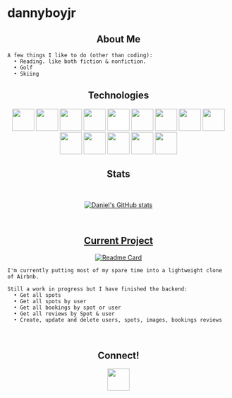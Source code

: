 # dannyboyjr


<h2 align=center> About Me </h2>

```
A few things I like to do (other than coding): 
  • Reading. like both fiction & nonfiction.
  • Golf
  • Skiing 
  ```
  
<h2 align=center>Technologies</h2>
<div align=center>
  <img src="https://cdn.jsdelivr.net/gh/devicons/devicon/icons/javascript/javascript-original.svg" style=width:50px />
  <img src="https://cdn.jsdelivr.net/gh/devicons/devicon/icons/react/react-original.svg" style=width:50px />
  <img src="https://cdn.jsdelivr.net/gh/devicons/devicon/icons/redux/redux-original.svg" style=width:50px /> 
  <img src="https://cdn.jsdelivr.net/gh/devicons/devicon/icons/nodejs/nodejs-original.svg" style=width:50px /> 
  <img src="https://cdn.jsdelivr.net/gh/devicons/devicon/icons/express/express-original.svg" style=width:50px;background-color:#ffffff /> 
  <img src="https://cdn.jsdelivr.net/gh/devicons/devicon/icons/postgresql/postgresql-original.svg" style=width:50px /> 
  <img src="https://cdn.jsdelivr.net/gh/devicons/devicon/icons/sequelize/sequelize-original.svg" style=width:50px />
  <img src="https://cdn.jsdelivr.net/gh/devicons/devicon/icons/css3/css3-original.svg" style=width:50px />
  <img src="https://cdn.jsdelivr.net/gh/devicons/devicon/icons/html5/html5-original.svg" style=width:50px />
  <img src="https://cdn.jsdelivr.net/gh/devicons/devicon/icons/git/git-original.svg" style=width:50px /> 
  <img src="https://cdn.jsdelivr.net/gh/devicons/devicon/icons/visualstudio/visualstudio-plain.svg" style=width:50px />
  <img src="https://cdn.jsdelivr.net/gh/devicons/devicon/icons/python/python-original.svg" style=width:50px />
  <img src="https://cdn.jsdelivr.net/gh/devicons/devicon/icons/flask/flask-original.svg" style=width:50px />
  <img src="https://cdn.jsdelivr.net/gh/devicons/devicon/icons/sqlalchemy/sqlalchemy-original.svg" style=width:50px />

  
  <div align=center>
  
<h2>Stats</h2>
  </br>
  
  [![Daniel's GitHub stats](https://github-readme-stats.vercel.app/api?username=dannyboyjr)](https://github.com/dannyboyjr/github-readme-stats)

 </br>
</div>

<div align=center>
<h2><a href=http://airbnb-clone-134r.onrender.com/>Current Project</a></h2>

[![Readme Card](https://github-readme-stats.vercel.app/api/pin/?username=dannyboyjr&repo=Airbnb&theme=github_dark)](https://github.com/dannyboyjr/Airbnb.git)
  <div align=left>

```
I'm currently putting most of my spare time into a lightweight clone of Airbnb.

Still a work in progress but I have finished the backend:
  • Get all spots
  • Get all spots by user
  • Get all bookings by spot or user
  • Get all reviews by Spot & user
  • Create, update and delete users, spots, images, bookings reviews
```
  </div>
</div>

</br>
<h2 align=center>Connect!</h2>
<div align=center>
  <a href=https://www.linkedin.com/in/danieljameskimball/>
    <img src="https://cdn.jsdelivr.net/gh/devicons/devicon/icons/linkedin/linkedin-original.svg" style=width:50px />
  </a>

</div>
